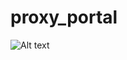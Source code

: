 # proxy_portal

![Alt text](relative/https://github.com/Egkurilov/proxy_portal/blob/master/proxy_porta.png?raw=true "Title")

